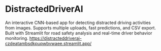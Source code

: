 # DistractedDriverAI
An interactive CNN-based app for detecting distracted driving activities from images. Supports multiple uploads, fast predictions, and CSV export. Built with Streamlit for road safety analysis and real-time driver behavior monitoring.
https://distracteddriverai-czdeatambsdkpupwbvwaee.streamlit.app/
